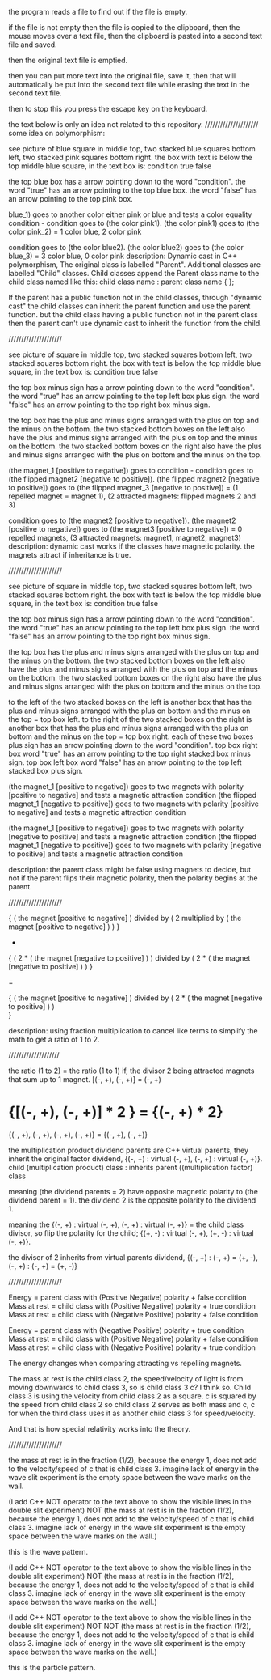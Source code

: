 the program reads a file to find out if the file is empty.

if the file is not empty then the file is copied to the clipboard, then the mouse moves over a text file, then the clipboard is pasted into a second text file and saved.

then the original text file is emptied.

then you can put more text into the original file, save it, then that will automatically be put into the second text file while erasing the text in the second text file.

then to stop this you press the escape key on the keyboard.

the text below is only an idea not related to this repository.
/////////////////////
some idea on polymorphism:

see picture of blue square in middle top, two stacked blue squares bottom left, two stacked pink squares bottom right.
the box with text is below the top middle blue square, in the text box is:
condition
true
false

the top blue box has a arrow pointing down to the word "condition".
the word "true" has an arrow pointing to the top blue box.
the word "false" has an arrow pointing to the top pink box.

blue_1) goes to another color either pink or blue and tests a color equality condition - condition goes to (the color pink1). (the color pink1) goes to (the color pink_2) = 1 color blue, 2 color pink

condition goes to (the color blue2). (the color blue2) goes to (the color blue_3) = 3 color blue, 0 color pink
description: Dynamic cast in C++ polymorphism, The original class is labelled "Parent". Additional classes are labelled "Child" classes. Child classes append the Parent class name to the child class named like this: child class name : parent class name { };

If the parent has a public function not in the child classes, through "dynamic cast" the child classes can inherit the parent function and use the parent function. but the child class having a public function not in the parent class then the parent can't use dynamic cast to inherit the function from the child.

/////////////////////

see picture of square in middle top, two stacked squares bottom left, two stacked squares bottom right.
the box with text is below the top middle blue square, in the text box is:
condition
true
false

the top box minus sign has a arrow pointing down to the word "condition".
the word "true" has an arrow pointing to the top left box plus sign.
the word "false" has an arrow pointing to the top right box minus sign.

the top box has the plus and minus signs arranged with the plus on top and the minus on the bottom.
the two stacked bottom boxes on the left also have the plus and minus signs arranged with the plus on top and the minus on the bottom.
the two stacked bottom boxes on the right also have the plus and minus signs arranged with the plus on bottom and the minus on the top.

(the magnet_1 [positive to negative]) goes to condition - condition goes to (the flipped magnet2 [negative to positive]). (the flipped magnet2 [negative to positive]) goes to (the flipped magnet_3 [negative to positive]) = (1 repelled magnet = magnet 1), (2 attracted magnets: flipped magnets 2 and 3)

condition goes to (the magnet2 [positive to negative]). (the magnet2 [positive to negative]) goes to (the magnet3 [positive to negative]) = 0 repelled magnets, (3 attracted magnets: magnet1, magnet2, magnet3)
description: dynamic cast works if the classes have magnetic polarity. the magnets attract if inheritance is true.


/////////////////////


see picture of square in middle top, two stacked squares bottom left, two stacked squares bottom right.
the box with text is below the top middle blue square, in the text box is:
condition
true
false

the top box minus sign has a arrow pointing down to the word "condition".
the word "true" has an arrow pointing to the top left box plus sign.
the word "false" has an arrow pointing to the top right box minus sign.

the top box has the plus and minus signs arranged with the plus on top and the minus on the bottom.
the two stacked bottom boxes on the left also have the plus and minus signs arranged with the plus on top and the minus on the bottom.
the two stacked bottom boxes on the right also have the plus and minus signs arranged with the plus on bottom and the minus on the top.

to the left of the two stacked boxes on the left  is another box that has the plus and minus signs arranged with the plus on bottom and the minus on the top = top box left.
to the right of the two stacked boxes on the right is another box that has the plus and minus signs arranged with the plus on bottom and the minus on the top = top box right.
each of these two boxes plus sign has an arrow pointing down to the word "condition".
top box right box word "true" has an arrow pointing to the top right stacked box minus sign.
top  box left box word "false" has an arrow pointing to the top left stacked box plus sign.


(the magnet_1 [positive to negative]) goes to two magnets with polarity [positive to negative] and tests a magnetic attraction condition (the flipped magnet_1 [negative to positive]) goes to two magnets with polarity [positive to negative] and tests a magnetic attraction condition

(the magnet_1 [positive to negative]) goes to two magnets with polarity [negative to positive] and tests a magnetic attraction condition (the flipped magnet_1 [negative to positive]) goes to two magnets with polarity [negative to positive] and tests a magnetic attraction condition

description: the parent class might be false using magnets to decide, but not if the parent flips their magnetic polarity, then the polarity begins at the parent.

/////////////////////

{ 
( the magnet [positive to negative] ) 
divided by 
( 2 multiplied by ( the magnet [positive to negative] ) ) 
}

*

{
( 2 * ( the magnet [negative to positive] ) )
divided by 
( 2 * ( the magnet [negative to positive] ) ) 
}

=

{
( the magnet [positive to negative] ) 
divided by 
( 2 * ( the magnet [negative to positive] ) )  
}

description: using fraction multiplication to cancel like terms to simplify the math to get a ratio of 1 to 2.

////////////////////

the ratio (1 to 2) = the ratio (1 to 1) 
if, the divisor 2 being attracted magnets that sum up to 1 magnet.
[(-, +), (-, +)] = (-, +)

{[(-, +), (-, +)] * 2 } = {(-, +) * 2} 
= 
{(-, +), (-, +), (-, +), (-, +)} = {(-, +), (-, +)}

the multiplication product dividend parents are C++ virtual parents, they inherit the original factor dividend,
{(-, +) : virtual (-, +), (-, +) : virtual (-, +)}.
child (multiplication product) class : inherits parent ((multiplication factor) class

meaning (the dividend parents = 2) have opposite magnetic polarity to (the dividend parent = 1). 
the dividend 2 is the opposite polarity to the dividend 1.

meaning the {(-, +) : virtual (-, +), (-, +) : virtual (-, +)} = the child class divisor, so flip the polarity for the child;
{(+, -) : virtual (-, +), (+, -) : virtual (-, +)}.

the divisor of 2 inherits from virtual parents dividend, 
{(-, +) : (-, +) = (+, -), (-, +) : (-, +) = (+, -)}



/////////////////////

Energy = parent class with (Positive Negative) polarity + false condition Mass at rest = child class with (Positive Negative) polarity + true condition Mass at rest = child class with (Negative Positive) polarity + false condition

Energy = parent class with (Negative Positive) polarity + true condition Mass at rest = child class with (Positive Negative) polarity + false condition Mass at rest = child class with (Negative Positive) polarity + true condition

The energy changes when comparing attracting vs repelling magnets.

The mass at rest is the child class 2, the speed/velocity of light is from moving downwards to child class 3, so is child class 3 c? I think so. Child class 3 is using the velocity from child class 2 as a square. c is squared by the speed from child class 2 so child class 2 serves as both mass and c, c for when the third class uses it as another child class 3 for speed/velocity.

And that is how special relativity works into the theory.

/////////////////////

the mass at rest is in the fraction (1/2), because the energy 1, does not add to the velocity/speed of c that is child class 3.
imagine lack of energy in the wave slit experiment is the empty space between the wave marks on the wall.

(I add C++ NOT operator to the text above to show the visible lines in the double slit experiment)
NOT
 (the mass at rest is in the fraction (1/2), because the energy 1, does not add to the velocity/speed of c that is child class 3.
imagine lack of energy in the wave slit experiment is the empty space between the wave marks on the wall.)

this is the wave pattern.

(I add C++ NOT operator to the text above to show the visible lines in the double slit experiment)
NOT
(the mass at rest is in the fraction (1/2), because the energy 1, does not add to the velocity/speed of c that is child class 3.
imagine lack of energy in the wave slit experiment is the empty space between the wave marks on the wall.)

(I add C++ NOT operator to the text above to show the visible lines in the double slit experiment)
NOT NOT
 (the mass at rest is in the fraction (1/2), because the energy 1, does not add to the velocity/speed of c that is child class 3.
imagine lack of energy in the wave slit experiment is the empty space between the wave marks on the wall.)

this is the particle pattern.
